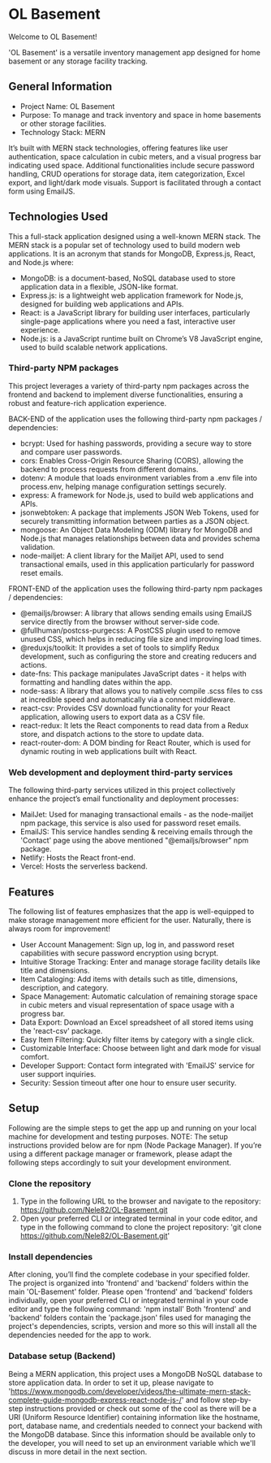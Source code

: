 # OL Basement

Welcome to OL Basement! 

'OL Basement' is a versatile inventory management app designed for home basement or any storage facility tracking.

## General Information

- Project Name: OL Basement
- Purpose: To manage and track inventory and space in home basements or other storage facilities.
- Technology Stack: MERN

 It’s built with MERN stack technologies, offering features like user authentication, space calculation in cubic meters, and a visual progress bar indicating used space. Additional functionalities include secure password handling, CRUD operations for storage data, item categorization, Excel export, and light/dark mode visuals. Support is facilitated through a contact form using EmailJS.

## Technologies Used

This a full-stack application designed using a well-known MERN stack. The MERN stack is a popular set of technology used to build modern web applications. It is an acronym that stands for MongoDB, Express.js, React, and Node.js where:

- MongoDB: is a document-based, NoSQL database used to store application data in a flexible, JSON-like format.
- Express.js: is a lightweight web application framework for Node.js, designed for building web applications and APIs.
- React: is a JavaScript library for building user interfaces, particularly single-page applications where you need a fast, interactive user experience.
- Node.js: is a JavaScript runtime built on Chrome’s V8 JavaScript engine, used to build scalable network applications.

### Third-party NPM packages

This project leverages a variety of third-party npm packages across the frontend and backend to implement diverse functionalities, ensuring a robust and feature-rich application experience.

BACK-END of the application uses the following third-party npm packages / dependencies:

- bcrypt: Used for hashing passwords, providing a secure way to store and compare user passwords.
- cors: Enables Cross-Origin Resource Sharing (CORS), allowing the backend to process requests from different domains.
- dotenv: A module that loads environment variables from a .env file into process.env, helping manage configuration settings securely.
- express: A framework for Node.js, used to build web applications and APIs.
- jsonwebtoken: A package that implements JSON Web Tokens, used for securely transmitting information between parties as a JSON object.
- mongoose: An Object Data Modeling (ODM) library for MongoDB and Node.js that manages relationships between data and provides schema validation.
- node-mailjet: A client library for the Mailjet API, used to send transactional emails, used in this application particularly for password reset emails.

FRONT-END of the application uses the following third-party npm packages / dependencies:

- @emailjs/browser: A library that allows sending emails using EmailJS service directly from the browser without server-side code.
- @fullhuman/postcss-purgecss: A PostCSS plugin used to remove unused CSS, which helps in reducing file size and improving load times. 
- @reduxjs/toolkit: It provides a set of tools to simplify Redux development, such as configuring the store and creating reducers and actions.
- date-fns: This package manipulates JavaScript dates - it helps with formatting and handling dates within the app.
- node-sass: A library that allows you to natively compile .scss files to css at incredible speed and automatically via a connect middleware.
- react-csv: Provides CSV download functionality for your React application, allowing users to export data as a CSV file.
- react-redux: It lets the React components to read data from a Redux store, and dispatch actions to the store to update data.
- react-router-dom: A DOM binding for React Router, which is used for dynamic routing in web applications built with React.

### Web development and deployment third-party services

The following third-party services utilized in this project collectively enhance the project’s email functionality and deployment processes:

- MailJet: Used for managing transactional emails - as the node-mailjet npm package, this service is also used for password reset emails.
- EmailJS: This service handles sending & receiving emails through the 'Contact' page using the above mentioned "@emailjs/browser" npm package.
- Netlify: Hosts the React front-end.
- Vercel: Hosts the serverless backend.

## Features

The following list of features emphasizes that the app is well-equipped to make storage management more efficient for the user. Naturally, there is always room for improvement!

- User Account Management: Sign up, log in, and password reset capabilities with secure password encryption using bcrypt.
- Intuitive Storage Tracking: Enter and manage storage facility details like title and dimensions.
- Item Cataloging: Add items with details such as title, dimensions, description, and category.
- Space Management: Automatic calculation of remaining storage space in cubic meters and visual representation of space usage with a progress bar.
- Data Export: Download an Excel spreadsheet of all stored items using the 'react-csv' package.
- Easy Item Filtering: Quickly filter items by category with a single click.
- Customizable Interface: Choose between light and dark mode for visual comfort.
- Developer Support: Contact form integrated with 'EmailJS' service for user support inquiries.
- Security: Session timeout after one hour to ensure user security.

## Setup

Following are the simple steps to get the app up and running on your local machine for development and testing purposes.
NOTE: The setup instructions provided below are for npm (Node Package Manager). If you’re using a different package manager or framework, please adapt the following steps accordingly to suit your development environment.

### Clone the repository

1) Type in the following URL to the browser and navigate to the repository: https://github.com/Nele82/OL-Basement.git
2) Open your preferred CLI or integrated terminal in your code editor, and type in the following command to clone the project repository: 'git clone https://github.com/Nele82/OL-Basement.git'

### Install dependencies

After cloning, you’ll find the complete codebase in your specified folder. The project is organized into 'frontend' and 'backend' folders within the main 'OL-Basement' folder. Please open 'frontend' and 'backend' folders individually, open your preferred CLI or integrated terminal in your code editor and type the following command: 'npm install'
Both 'frontend' and 'backend' folders contain the 'package.json' files used for managing the project's dependencies, scripts, version and more so this will install all the dependencies needed for the app to work.

### Database setup (Backend)

Being a MERN application, this project uses a MongoDB NoSQL database to store application data. In order to set it up, please navigate to 'https://www.mongodb.com/developer/videos/the-ultimate-mern-stack-complete-guide-mongodb-express-react-node-js-/' and follow step-by-step instructions provided or check out some of the cool as there will be a URI (Uniform Resource Identifier) containing information like the hostname, port, database name, and credentials needed to connect your backend with the MongoDB database. Since this information should be available only to the developer, you will need to set up an environment variable which we'll discuss in more detail in the next section. 


